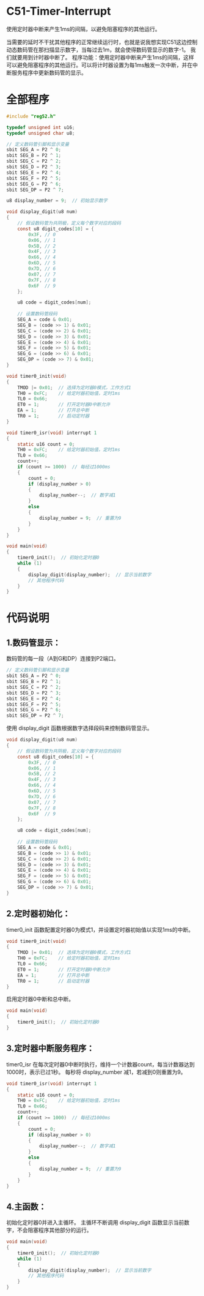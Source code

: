 # C51-Timer-Interrupt
使用定时器中断来产生1ms的间隔，以避免阻塞程序的其他运行。

当需要的延时不干扰其他程序的正常继续运行时，也就是说我想实现C51这边控制动态数码管在那扫描显示数字，当每过去1m，就会使得数码管显示的数字-1。
我们就要用到计时器中断了。
程序功能：使用定时器中断来产生1ms的间隔，这样可以避免阻塞程序的其他运行。可以将计时器设置为每1ms触发一次中断，并在中断服务程序中更新数码管的显示。

# 全部程序

```c
#include "reg52.h"

typedef unsigned int u16;
typedef unsigned char u8;

// 定义数码管引脚和显示变量
sbit SEG_A = P2 ^ 0;
sbit SEG_B = P2 ^ 1;
sbit SEG_C = P2 ^ 2;
sbit SEG_D = P2 ^ 3;
sbit SEG_E = P2 ^ 4;
sbit SEG_F = P2 ^ 5;
sbit SEG_G = P2 ^ 6;
sbit SEG_DP = P2 ^ 7;

u8 display_number = 9;  // 初始显示数字

void display_digit(u8 num)
{
    // 假设数码管为共阴极，定义每个数字对应的段码
    const u8 digit_codes[10] = {
        0x3F, // 0
        0x06, // 1
        0x5B, // 2
        0x4F, // 3
        0x66, // 4
        0x6D, // 5
        0x7D, // 6
        0x07, // 7
        0x7F, // 8
        0x6F  // 9
    };

    u8 code = digit_codes[num];
    
    // 设置数码管段码
    SEG_A = code & 0x01;
    SEG_B = (code >> 1) & 0x01;
    SEG_C = (code >> 2) & 0x01;
    SEG_D = (code >> 3) & 0x01;
    SEG_E = (code >> 4) & 0x01;
    SEG_F = (code >> 5) & 0x01;
    SEG_G = (code >> 6) & 0x01;
    SEG_DP = (code >> 7) & 0x01;
}

void timer0_init(void)
{
    TMOD |= 0x01;  // 选择为定时器0模式，工作方式1
    TH0 = 0xFC;    // 给定时器初始值，定时1ms
    TL0 = 0x66;
    ET0 = 1;       // 打开定时器0中断允许
    EA = 1;        // 打开总中断
    TR0 = 1;       // 启动定时器
}

void timer0_isr(void) interrupt 1
{
    static u16 count = 0;
    TH0 = 0xFC;    // 给定时器初始值，定时1ms
    TL0 = 0x66;
    count++;
    if (count >= 1000)  // 每经过1000ms
    {
        count = 0;
        if (display_number > 0)
        {
            display_number--;  // 数字减1
        }
        else
        {
            display_number = 9;  // 重置为9
        }
    }
}

void main(void)
{
    timer0_init();  // 初始化定时器0
    while (1)
    {
        display_digit(display_number);  // 显示当前数字
        // 其他程序代码
    }
}
```

# 代码说明

## 1.数码管显示：
数码管的每一段（A到G和DP）连接到P2端口。
```c
// 定义数码管引脚和显示变量
sbit SEG_A = P2 ^ 0;
sbit SEG_B = P2 ^ 1;
sbit SEG_C = P2 ^ 2;
sbit SEG_D = P2 ^ 3;
sbit SEG_E = P2 ^ 4;
sbit SEG_F = P2 ^ 5;
sbit SEG_G = P2 ^ 6;
sbit SEG_DP = P2 ^ 7;
```
使用 display_digit 函数根据数字选择段码来控制数码管显示。
```c
void display_digit(u8 num)
{
    // 假设数码管为共阴极，定义每个数字对应的段码
    const u8 digit_codes[10] = {
        0x3F, // 0
        0x06, // 1
        0x5B, // 2
        0x4F, // 3
        0x66, // 4
        0x6D, // 5
        0x7D, // 6
        0x07, // 7
        0x7F, // 8
        0x6F  // 9
    };

    u8 code = digit_codes[num];
    
    // 设置数码管段码
    SEG_A = code & 0x01;
    SEG_B = (code >> 1) & 0x01;
    SEG_C = (code >> 2) & 0x01;
    SEG_D = (code >> 3) & 0x01;
    SEG_E = (code >> 4) & 0x01;
    SEG_F = (code >> 5) & 0x01;
    SEG_G = (code >> 6) & 0x01;
    SEG_DP = (code >> 7) & 0x01;
}
```

## 2.定时器初始化：
timer0_init 函数配置定时器0为模式1，并设置定时器初始值以实现1ms的中断。
```c
void timer0_init(void)
{
    TMOD |= 0x01;  // 选择为定时器0模式，工作方式1
    TH0 = 0xFC;    // 给定时器初始值，定时1ms
    TL0 = 0x66;
    ET0 = 1;       // 打开定时器0中断允许
    EA = 1;        // 打开总中断
    TR0 = 1;       // 启动定时器
}
```
启用定时器0中断和总中断。
```c
void main(void)
{
    timer0_init();  // 初始化定时器0
}
```

## 3.定时器中断服务程序：
timer0_isr 在每次定时器0中断时执行，维持一个计数器count，每当计数器达到1000时，表示已过1秒。
每秒将 display_number 减1，若减到0则重置为9。
```c
void timer0_isr(void) interrupt 1
{
    static u16 count = 0;
    TH0 = 0xFC;    // 给定时器初始值，定时1ms
    TL0 = 0x66;
    count++;
    if (count >= 1000)  // 每经过1000ms
    {
        count = 0;
        if (display_number > 0)
        {
            display_number--;  // 数字减1
        }
        else
        {
            display_number = 9;  // 重置为9
        }
    }
}
```

## 4.主函数：
初始化定时器0并进入主循环。
主循环不断调用 display_digit 函数显示当前数字，不会阻塞程序其他部分的运行。
```c
void main(void)
{
    timer0_init();  // 初始化定时器0
    while (1)
    {
        display_digit(display_number);  // 显示当前数字
        // 其他程序代码
    }
}
```

